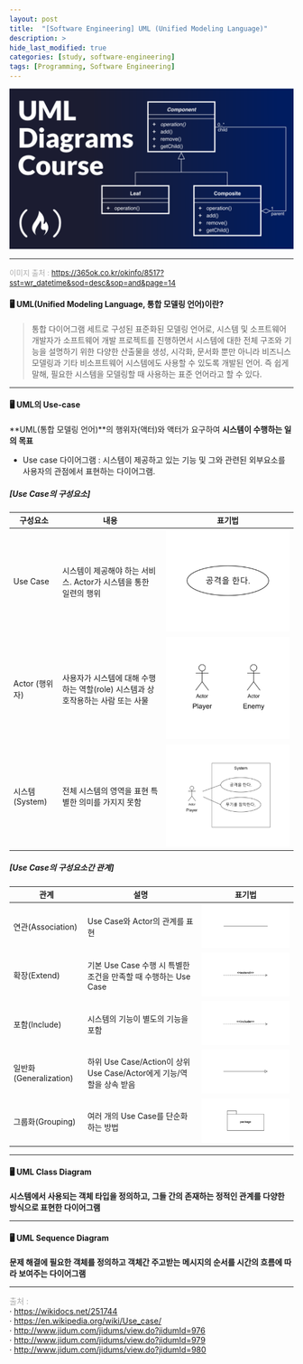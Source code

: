 ```yaml
---
layout: post
title:  "[Software Engineering] UML (Unified Modeling Language)"
description: >
hide_last_modified: true
categories: [study, software-engineering]
tags: [Programming, Software Engineering]
---
```


<p align="center">
  <img src="../../../assets/img/blog/software_engineering/uml.png">
</p>

-----

<span style="color:darkgray; font-size:13px;">이미지 출처 : https://365ok.co.kr/okinfo/8517?sst=wr_datetime&sod=desc&sop=and&page=14</span>


#### 🖥️ UML(Unified Modeling Language, 통합 모델링 언어)이란?

> 통합 다이어그램 세트로 구성된 표준화된 모델링 언어로, 시스템 및 소프트웨어 개발자가 소프트웨어 개발 프로젝트를 진행하면서 시스템에 대한 전체 구조와 기능을 설명하기 위한 다양한 산출물을 생성, 시각화, 문서화 뿐만 아니라 비즈니스 모델링과 기타 비소프트웨어 시스템에도 사용할 수 있도록 개발된 언어.
즉 쉽게 말해, 필요한 시스템을 모델링할 때 사용하는 표준 언어라고 할 수 있다.

----

#### 🖥️ UML의 Use-case

**UML(통합 모델링 언어)**의 행위자(액터)와 액터가 요구하여 **시스템이 수행하는 일의 목표**
  - Use case 다이어그램 : 시스템이 제공하고 있는 기능 및 그와 관련된 외부요소를 사용자의 관점에서 표현하는 다이어그램.

#####  [Use Case의 구성요소]

| 구성요소  | 내용                                                | 표기법                          |
|-----------|-----------------------------------------------------|---------------------------------|
| Use Case  | 시스템이 제공해야 하는 서비스. Actor가 시스템을 통한 일련의 행위 | ![use case](../../../assets/img/blog/software_engineering/uml_usecase_usecase.png) |
| Actor (행위자) | 사용자가 시스템에 대해 수행하는 역할(role) 시스템과 상호작용하는 사람 또는 사물 | ![actor](../../../assets/img/blog/software_engineering/uml_usecase_actor.png) |
| 시스템 (System) | 전체 시스템의 영역을 표현 특별한 의미를 가지지 못함 | ![system](../../../assets/img/blog/software_engineering/uml_usecase_system.png) |


#####  [Use Case의 구성요소간 관계]

| 관계       | 설명                                                        | 표기법   |
|------------|-------------------------------------------------------------|----------|
| 연관(Association) | Use Case와 Actor의 관계를 표현                             | ![실선](../../../assets/img/blog/software_engineering/uml_association.png)     |
| 확장(Extend)     | 기본 Use Case 수행 시 특별한 조건을 만족할 때 수행하는 Use Case | ![](../../../assets/img/blog/software_engineering/uml_extend.png)        |
| 포함(Include)    | 시스템의 기능이 별도의 기능을 포함                        | ![점선](../../../assets/img/blog/software_engineering/uml_include.png)    |
| 일반화(Generalization) | 하위 Use Case/Action이 상위 Use Case/Actor에게 기능/역할을 상속 받음 | ![](../../../assets/img/blog/software_engineering/uml_general.png)    |
| 그룹화(Grouping) | 여러 개의 Use Case를 단순화 하는 방법                     | ![](../../../assets/img/blog/software_engineering/uml_grouping.png)    |


----

#### 🖥️ UML Class Diagram


**시스템에서 사용되는 객체 타입을 정의하고, 그들 간의 존재하는 정적인 관계를 다양한 방식으로 표현한 다이어그램**

----

#### 🖥️ UML Sequence Diagram

**문제 해결에 필요한 객체를 정의하고 객체간 주고받는 메시지의 순서를 시간의 흐름에 따라 보여주는 다이어그램**


-----
<span style="color:darkgray">출처 : </span> <br>
· https://wikidocs.net/251744<br>
· https://en.wikipedia.org/wiki/Use_case/ <br>
· http://www.jidum.com/jidums/view.do?jidumId=976 <br>
· http://www.jidum.com/jidums/view.do?jidumId=979 <br>
· http://www.jidum.com/jidums/view.do?jidumId=980 <br>